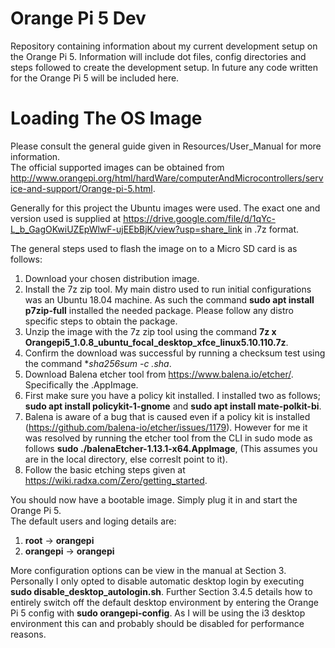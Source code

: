 # Orange Pi 5 Dev
Repository containing information about my current development setup on the Orange Pi 5. Information will include dot files, config directories and steps followed to create the development setup. In future any code written for the Orange Pi 5 will be included here.  

# Loading The OS Image
Please consult the general guide given in Resources/User_Manual for more information.  
The official supported images can be obtained from http://www.orangepi.org/html/hardWare/computerAndMicrocontrollers/service-and-support/Orange-pi-5.html.  

Generally for this project the Ubuntu images were used. The exact one and version used is supplied at https://drive.google.com/file/d/1qYc-L_b_GagOKwiUZEpWlwF-ujEEbBjK/view?usp=share_link in .7z format.  

The general steps used to flash the image on to a Micro SD card is as follows:

1) Download your chosen distribution image.
2) Install the 7z zip tool. My main distro used to run initial configurations was an Ubuntu 18.04 machine. As such the command **sudo apt install p7zip-full** installed the needed package. Please follow any distro specific steps to obtain the package.
3) Unzip the image with the 7z zip tool using the command **7z x Orangepi5_1.0.8_ubuntu_focal_desktop_xfce_linux5.10.110.7z**.
4) Confirm the download was successful by running a checksum test using the command **sha256sum -c *.sha**.
5) Download Balena etcher tool from https://www.balena.io/etcher/. Specifically the .AppImage.
6) First make sure you have a policy kit installed. I installed two as follows; **sudo apt install policykit-1-gnome** and **sudo apt install mate-polkit-bi**.
7) Balena is aware of a bug that is caused even if a policy kit is installed (https://github.com/balena-io/etcher/issues/1179). However for me it was resolved by running the etcher tool from the CLI in sudo mode as follows **sudo ./balenaEtcher-1.13.1-x64.AppImage**, (This assumes you are in the local directory, else correslt point to it).
8) Follow the basic etching steps given at https://wiki.radxa.com/Zero/getting_started.

You should now have a bootable image. Simply plug it in and start the Orange Pi 5.  
The default users and loging details are:  

1) **root** -> **orangepi** 
2) **orangepi** -> **orangepi**

More configuration options can be view in the manual at Section 3. Personally I only opted to disable automatic desktop login by executing **sudo disable_desktop_autologin.sh**. Further Section 3.4.5 details how to entirely switch off the default desktop environment by entering the Orange Pi 5 config with **sudo orangepi-config**. As I will be using the i3 desktop environment this can and probably should be disabled for performance reasons.



